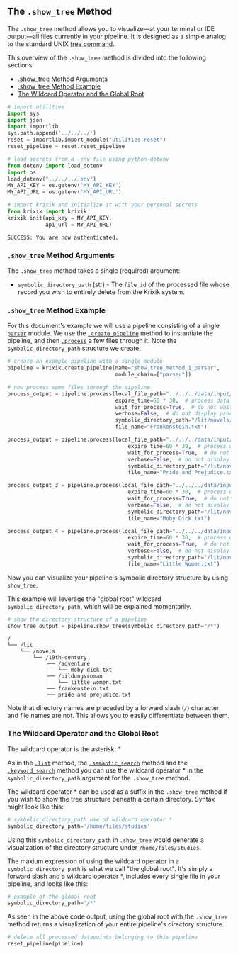 ## The `.show_tree` Method

The `.show_tree` method allows you to visualize—at your terminal or IDE output—all files currently in your pipeline.  It is designed as a simple analog to the standard UNIX [tree command](https://www.tecmint.com/linux-tree-command-examples/).

This overview of the `.show_tree` method is divided into the following sections:

- [.show_tree Method Arguments](#.show_tree-method-arguments)
- [.show_tree Method Example](#.show_tree-method-example)
- [The Wildcard Operator and the Global Root](#the-wildcard-operator-and-the-global-root)


```python
# import utilities
import sys 
import json
import importlib
sys.path.append('../../../')
reset = importlib.import_module("utilities.reset")
reset_pipeline = reset.reset_pipeline

# load secrets from a .env file using python-dotenv
from dotenv import load_dotenv
import os
load_dotenv("../../../.env")
MY_API_KEY = os.getenv('MY_API_KEY')
MY_API_URL = os.getenv('MY_API_URL')

# import krixik and initialize it with your personal secrets
from krixik import krixik
krixik.init(api_key = MY_API_KEY, 
            api_url = MY_API_URL)
```

    SUCCESS: You are now authenticated.


### `.show_tree` Method Arguments

The `.show_tree` method takes a single (required) argument:

- `symbolic_directory_path` (str) - The `file_id` of the processed file whose record you wish to entirely delete from the Krixik system.

### `.show_tree` Method Example

For this document's example we will use a pipeline consisting of a single [`parser`](../../modules/ai_model_modules/parser_module.md) module.  We use the [`.create_pipeline`](../pipeline_creation/create_pipeline.md) method to instantiate the pipeline, and then [`.process`](../parameters_processing_files_through_pipelines/process_method.md) a few files through it. Note the `symbolic_directory_path` structure we create:


```python
# create an example pipeline with a single module
pipeline = krixik.create_pipeline(name="show_tree_method_1_parser",
                                  module_chain=["parser"])

# now process some files through the pipeline
process_output = pipeline.process(local_file_path="../../../data/input/Frankenstein partial.txt", # the initial local filepath where the input JSON file is stored
                                  expire_time=60 * 30,  # process data will be deleted from the Krixik system in 30 minutes
                                  wait_for_process=True,  # do not wait for process to complete before returning IDE control to user
                                  verbose=False,  # do not display process update printouts upon running code
                                  symbolic_directory_path="/lit/novels/19th-century",
                                  file_name="Frankenstein.txt")

process_output = pipeline.process(local_file_path="../../../data/input/Pride and Prejudice partial.txt", # the initial local filepath where the input JSON file is stored
                                      expire_time=60 * 30,  # process data will be deleted from the Krixik system in 30 minutes
                                      wait_for_process=True,  # do not wait for process to complete before returning IDE control to user
                                      verbose=False,  # do not display process update printouts upon running code
                                      symbolic_directory_path="/lit/novels/19th-century",
                                      file_name="Pride and Prejudice.txt")

process_output_3 = pipeline.process(local_file_path="../../../data/input/Moby Dick partial.txt", # the initial local filepath where the input JSON file is stored
                                      expire_time=60 * 30,  # process data will be deleted from the Krixik system in 30 minutes
                                      wait_for_process=True,  # do not wait for process to complete before returning IDE control to user
                                      verbose=False,  # do not display process update printouts upon running code
                                      symbolic_directory_path="/lit/novels/19th-century/adventure",
                                      file_name="Moby Dick.txt")

process_output_4 = pipeline.process(local_file_path="../../../data/input/Little Women partial.txt", # the initial local filepath where the input JSON file is stored
                                      expire_time=60 * 30,  # process data will be deleted from the Krixik system in 30 minutes
                                      wait_for_process=True,  # do not wait for process to complete before returning IDE control to user
                                      verbose=False,  # do not display process update printouts upon running code
                                      symbolic_directory_path="/lit/novels/19th-century/bildungsroman",
                                      file_name="Little Women.txt")
```

Now you can visualize your pipeline's symbolic directory structure by using `show_tree`.

This example will leverage the "global root" wildcard `symbolic_directory_path`, which will be explained momentarily.


```python
# show the directory structure of a pipeline
show_tree_output = pipeline.show_tree(symbolic_directory_path="/*")
```

    /
    └── /lit
        └── /novels
            └── /19th-century
                ├── /adventure
                │   └── moby dick.txt
                ├── /bildungsroman
                │   └── little women.txt
                ├── frankenstein.txt
                └── pride and prejudice.txt


Note that directory names are preceded by a forward slash (`/`) character and file names are not. This allows you to easily differentiate between them.

### The Wildcard Operator and the Global Root

The wildcard operator is the asterisk: *

As in the [`.list`](list_method.md) method, the [`.semantic_search`](../search_methods/semantic_search_method.md) method and the [`.keyword_search`](../search_methods/keyword_search_method.md) method you can use the wildcard operator * in the `symbolic_directory_path` argument for the `.show_tree` method.

The wildcard operator * can be used as a suffix in the `.show_tree` method if you wish to show the tree structure beneath a certain directory. Syntax might look like this:

```python
# symbolic_directory_path use of wildcard operator *
symbolic_directory_path='/home/files/studies'
```

Using this `symbolic_directory_path` in `.show_tree` would generate a visualization of the directory structure under `/home/files/studies`.

The maxium expression of using the wildcard operator in a `symbolic_directory_path` is what we call "the global root". It's simply a forward slash and a wildcard operator *, includes every single file in your pipeline, and looks like this:

```python
# example of the global root
symbolic_directory_path='/*'
```

As seen in the above code output, using the global root with the `.show_tree` method returns a visualization of your entire pipeline's directory structure.


```python
# delete all processed datapoints belonging to this pipeline
reset_pipeline(pipeline)
```
